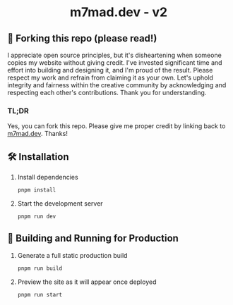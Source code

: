 
<h1 align="center">
  m7mad.dev - v2
</h1>

## 🚨 Forking this repo (please read!)

I appreciate open source principles, but it's disheartening when someone copies my website without giving credit. I've invested significant time and effort into building and designing it, and I'm proud of the result. Please respect my work and refrain from claiming it as your own. Let's uphold integrity and fairness within the creative community by acknowledging and respecting each other's contributions. Thank you for understanding.


### TL;DR

Yes, you can fork this repo. Please give me proper credit by linking back to [m7mad.dev](https://m7mad.dev). Thanks!


## 🛠 Installation
1. Install dependencies

   ```sh
   pnpm install
   ```

2. Start the development server

   ```sh
   pnpm run dev
   ```

## 🚀 Building and Running for Production

1. Generate a full static production build

   ```sh
   pnpm run build
   ```

2. Preview the site as it will appear once deployed

   ```sh
   pnpm run start
   ```
